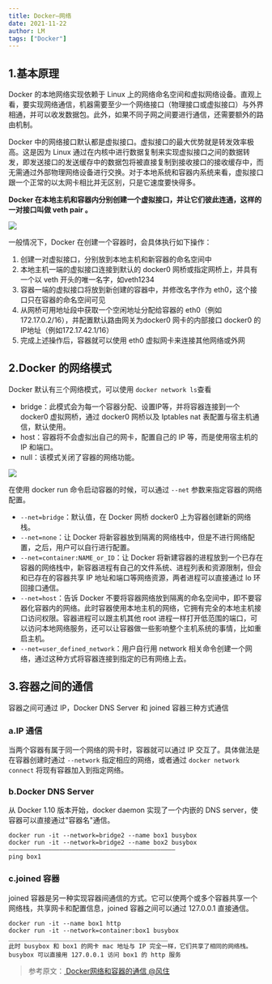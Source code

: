 ```yaml
---
title: Docker—网络
date: 2021-11-22
author: LM
tags: ["Docker"]
---
```


## 1.基本原理

Docker 的本地网络实现依赖于 Linux 上的网络命名空间和虚拟网络设备。直观上看，要实现网络通信，机器需要至少一个网络接口（物理接口或虚拟接口）与外界相通，并可以收发数据包。此外，如果不同子网之间要进行通信，还需要额外的路由机制。

Docker 中的网络接口默认都是虚拟接口。虚拟接口的最大优势就是转发效率极高。这是因为 Linux 通过在内核中进行数据复制来实现虚拟接口之间的数据转发，即发送接口的发送缓存中的数据包将被直接复制到接收接口的接收缓存中，而无需通过外部物理网络设备进行交换。对于本地系统和容器内系统来看，虚拟接口跟一个正常的以太网卡相比并无区别，只是它速度要快得多。

**Docker 在本地主机和容器内分别创建一个虚拟接口，并让它们彼此连通，这样的一对接口叫做 veth pair 。**

![](https://gitee.com/LM-J/drawingbed/raw/master/img/202204291915059.png)

一般情况下，Docker 在创建一个容器时，会具体执行如下操作：

1. 创建一对虚拟接口，分别放到本地主机和新容器的命名空间中
2. 本地主机一端的虚拟接口连接到默认的 docker0 网桥或指定网桥上，并具有一个以 veth 开头的唯一名字，如veth1234
3. 容器一端的虚拟接口将放到新创建的容器中，并修改名字作为 eth0，这个接口只在容器的命名空间可见
4. 从网桥可用地址段中获取一个空闲地址分配给容器的 eth0（例如172.17.0.2/16），并配置默认路由网关为docker0 网卡的内部接口 docker0 的IP地址（例如172.17.42.1/16）
5. 完成上述操作后，容器就可以使用 eth0 虚拟网卡来连接其他网络或外网

## 2.Docker 的网络模式

Docker 默认有三个网络模式，可以使用 `docker network ls`查看

- bridge：此模式会为每一个容器分配、设置IP等，并将容器连接到一个 docker0 虚拟网桥，通过 docker0 网桥以及 Iptables nat 表配置与宿主机通信，默认使用。
- host：容器将不会虚拟出自己的网卡，配置自己的 IP 等，而是使用宿主机的 IP 和端口。
- null：该模式关闭了容器的网络功能。

![](https://gitee.com/LM-J/drawingbed/raw/master/img/202204291916265.png)

在使用 docker run 命令启动容器的时候，可以通过 `--net` 参数来指定容器的网络配置。

- `--net=bridge`：默认值，在 Docker 网桥 docker0 上为容器创建新的网络栈。
- `--net=none`：让 Docker 将新容器放到隔离的网络栈中，但是不进行网络配置，之后，用户可以自行进行配置。
- `--net=container:NAME_or_ID`：让 Docker 将新建容器的进程放到一个已存在容器的网络栈中，新容器进程有自己的文件系统、进程列表和资源限制，但会和已存在的容器共享 IP 地址和端口等网络资源，两者进程可以直接通过 lo 环回接口通信。
- `--net=host`：告诉 Docker 不要将容器网络放到隔离的命名空间中，即不要容器化容器内的网络。此时容器使用本地主机的网络，它拥有完全的本地主机接口访问权限。容器进程可以跟主机其他 root 进程一样打开低范围的端口，可以访问本地网络服务，还可以让容器做一些影响整个主机系统的事情，比如重启主机。
- `--net=user_defined_network`：用户自行用 network 相关命令创建一个网络，通过这种方式将容器连接到指定的已有网络上去。

## 3.容器之间的通信

容器之间可通过 IP，Docker DNS Server 和 joined 容器三种方式通信

### a.IP 通信

当两个容器有属于同一个网络的网卡时，容器就可以通过 IP 交互了。具体做法是在容器创建时通过 `--network` 指定相应的网络，或者通过 `docker network connect` 将现有容器加入到指定网络。

### b.Docker DNS Server

从 Docker 1.10 版本开始，docker daemon 实现了一个内嵌的 DNS server，使容器可以直接通过"容器名"通信。

```
docker run -it --network=bridge2 --name box1 busybox
docker run -it --network=bridge2 --name box2 busybox
——————————————————————————————————————————————
ping box1
```

### c.joined 容器

joined 容器是另一种实现容器间通信的方式。它可以使两个或多个容器共享一个网络栈，共享网卡和配置信息，joined 容器之间可以通过 127.0.0.1 直接通信。

```
docker run -it --name box1 http
docker run -it --network=container:box1 busybox
____________________________________________
此时 busybox 和 box1 的网卡 mac 地址与 IP 完全一样，它们共享了相同的网络栈。busybox 可以直接用 127.0.0.1 访问 box1 的 http 服务
```


> 参考原文：[ Docker网络和容器的通信 @风住 ](https://www.cnblogs.com/whych/p/9595671.html)

